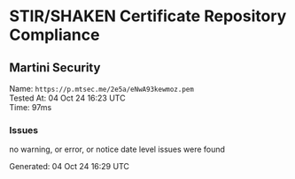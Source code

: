 # STIR/SHAKEN Certificate Repository Compliance

## Martini Security

Name: `https://p.mtsec.me/2e5a/eNwA93kewmoz.pem`\
Tested At: 04 Oct 24 16:23 UTC\
Time: 97ms

### Issues

no warning, or error, or notice date level issues were found

Generated: 04 Oct 24 16:29 UTC